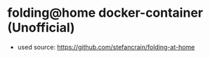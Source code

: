 # folding@home docker-container (Unofficial)
* used source: https://github.com/stefancrain/folding-at-home

